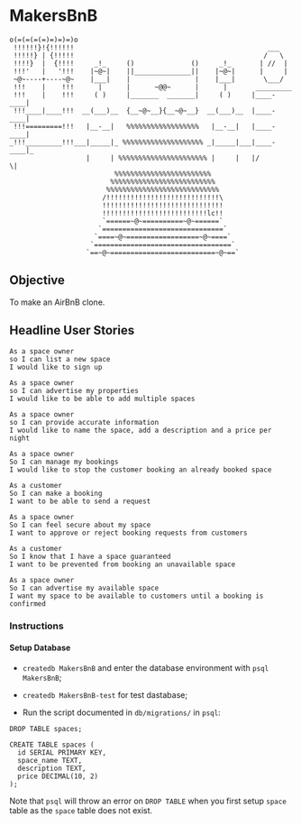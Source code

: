 MakersBnB
========
```
o(=(=(=(=)=)=)=)o
 !!!!!!}!{!!!!!!                                                ___
 !!!!!} | {!!!!!                                               /   \
 !!!!}  |  {!!!!     _!_     ()              ()     _!_       | //  |
 !!!'   |   '!!!    |~@~|    ||______________||    |~@~|      |     |
 ~@~----+----~@~    |___|    |                |    |___|       \___/
 !!!    |    !!!      |      |      ~@@~      |      |       _________
 !!!    |    !!!     ( )     |_______  _______|     ( )     |____-____|
 !!!____|____!!!  __(___)__  {__~@~__}{__~@~__}  __(___)__  |____-____|
 !!!=========!!!   |__-__|   %%%%%%%%%%%%%%%%%%   |__-__|   |____-____|
_!!!_________!!!___|_____|_ %%%%%%%%%%%%%%%%%%%% _|_____|___|____-____|_
                   |     | %%%%%%%%%%%%%%%%%%%%%% |     |   |/       \|
                          %%%%%%%%%%%%%%%%%%%%%%%%
                         %%%%%%%%%%%%%%%%%%%%%%%%%%
                        %%%%%%%%%%%%%%%%%%%%%%%%%%%%
                       /!!!!!!!!!!!!!!!!!!!!!!!!!!!!\
                       !!!!!!!!!!!!!!!!!!!!!!!!!!!!!!  
                       !!!!!!!!!!!!!!!!!!!!!!!!!!lc!!
                       `======~@~==========~@~======`
                      `==============================`
                     `====~@~==================~@~====`
                    `==================================`
                   `==~@~==========================~@~==`
```
Objective
------
To make an AirBnB clone.

Headline User Stories
--------
```
As a space owner
so I can list a new space
I would like to sign up

As a space owner
so I can advertise my properties
I would like to be able to add multiple spaces

As a space owner
so I can provide accurate information
I would like to name the space, add a description and a price per night

As a space owner
So I can manage my bookings
I would like to stop the customer booking an already booked space

As a customer
So I can make a booking
I want to be able to send a request

As a space owner
So I can feel secure about my space
I want to approve or reject booking requests from customers

As a customer
So I know that I have a space guaranteed
I want to be prevented from booking an unavailable space

As a space owner
So I can advertise my available space
I want my space to be available to customers until a booking is confirmed
```

### Instructions

#### Setup Database

- `createdb MakersBnB` and enter the database environment with `psql MakersBnB`;

- `createdb MakersBnB-test` for test dastabase;

- Run the script documented in `db/migrations/` in `psql`:

```
DROP TABLE spaces;

CREATE TABLE spaces (
  id SERIAL PRIMARY KEY,
  space_name TEXT,
  description TEXT,
  price DECIMAL(10, 2)
);
```

Note that `psql` will throw an error on `DROP TABLE`
when you first setup `space` table as the `space` table does not exist.
